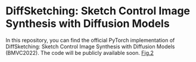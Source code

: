 # DiffSketching: Sketch Control Image Synthesis with Diffusion Models
In this repository, you can find the official PyTorch implementation of DiffSketching: Sketch Control Image Synthesis with Diffusion Models (BMVC2022).
The code will be publicly available soon.
[Fig.2](https://github.com/XDUWQ/DiffSketching/blob/main/images/Fig2_V14.png)
